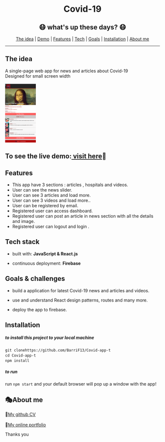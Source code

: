<h1 align="center"> Covid-19 </h1>
  
<h2 align="center"> 😷 what's up these days? 😷 </h2>

<div align="center">

[The idea](#idea) | [Demo](#demo) | [Features](#features) | [Tech](#tech) | [Goals](#goals) | [Installation](#installation) | [About me](#about-me) 

</div>

<hr>

## <a name="idea">The idea</a> 
A single-page web app for news and articles about Covid-19<br/> 
Designed for small screen width<br/><br/>
<img src="./public/img/view.png" width="100"/>

## <a name="demo"> To see the live demo:</a>[ visit here](https://covid-19-efe88.web.app/)🏃

## <a name="features">Features</a>
-  This app have 3 sections : articles , hospitals and videos.
-  User can see the news slider. 
-  User can see 3 articles and load more. 
-  User can see 3 videos and load more..
-  User can be registered by email.
- Registered user can access dashboard. 
- Registered user can post an article in news section with all the details and image.
- Registered user can logout and login .


## <a name="tech">Tech stack</a>

* built with: **JavaScript & React.js**

* continuous deployment: **Firebase**



##  <a name="goals">Goals & challenges</a>

- build a application for latest Covid-19 news and articles and videos.

- use and understand React design patterns, routes and many more.

- deploy the app to firebase.

## <a name="installation">Installation</a>

##### to install this project to your local machine
`git clonehttps://github.com/BarriF13/Covid-app-t`<br>
`cd Covid-app-t`<br>
`npm install` <br>

##### to run
run `npm start` and your default browser will pop up a window with the app!



## <a name="about-me">🎭About me</a>

  💎[My github CV](https://github.com/BarriF13/Barri_CV)<br><br>
  💎[My online portfolio](https://bdesignstudio.co.uk/)

Thanks you
